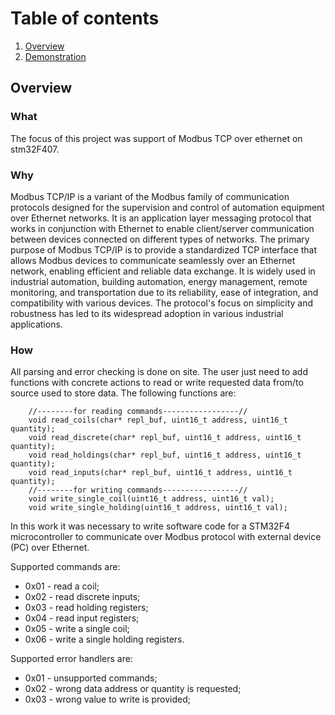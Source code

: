 # Table of contents

1. [Overview](#overview)
2. [Demonstration](#demo)

## Overview <a name="overview"></a>

### What

The focus of this project was support of Modbus TCP over ethernet on stm32F407.

### Why

Modbus TCP/IP is a variant of the Modbus family of communication protocols designed for the supervision and control of automation equipment over Ethernet networks. It is an application layer messaging protocol that works in conjunction with Ethernet to enable client/server communication between devices connected on different types of networks. The primary purpose of Modbus TCP/IP is to provide a standardized TCP interface that allows Modbus devices to communicate seamlessly over an Ethernet network, enabling efficient and reliable data exchange. It is widely used in industrial automation, building automation, energy management, remote monitoring, and transportation due to its reliability, ease of integration, and compatibility with various devices. The protocol's focus on simplicity and robustness has led to its widespread adoption in various industrial applications.

### How 
All parsing and error checking is done on site. The user just need to add functions with concrete actions to read or write requested data from/to source used to store data. The following functions are:
```
	//--------for reading commands-----------------//
	void read_coils(char* repl_buf, uint16_t address, uint16_t quantity);
	void read_discrete(char* repl_buf, uint16_t address, uint16_t quantity);
	void read_holdings(char* repl_buf, uint16_t address, uint16_t quantity);
	void read_inputs(char* repl_buf, uint16_t address, uint16_t quantity);
	//--------for writing commands-----------------//
	void write_single_coil(uint16_t address, uint16_t val);
	void write_single_holding(uint16_t address, uint16_t val);
```

In this work it was necessary to write software code for a STM32F4 microcontroller to communicate over Modbus protocol with external device (PC) over Ethernet.

Supported commands are: 
- 0x01 - read a coil;
- 0x02 - read discrete inputs;
- 0x03 - read holding registers;
- 0x04 - read input registers;
- 0x05 - write a single coil;
- 0x06 - write a single holding registers.
  
Supported error handlers are: 
- 0x01 - unsupported commands;
- 0x02 - wrong data address or quantity is requested;
- 0x03 - wrong value to write is provided;
